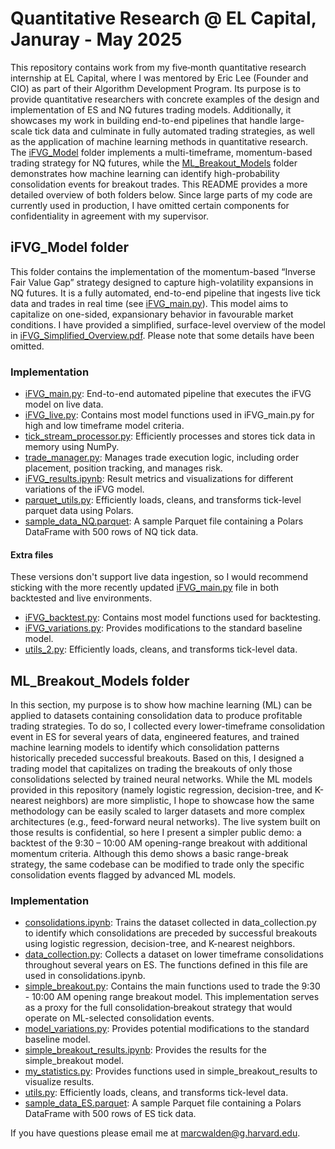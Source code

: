 # Quantitative Research @ EL Capital, Januray - May 2025

This repository contains work from my five‐month quantitative research internship at EL Capital, where I was mentored by Eric Lee (Founder and CIO) as part of their Algorithm Development Program. Its purpose is to provide quantitative researchers with concrete examples of the design and implementation of ES and NQ futures trading models. Additionally, it showcases my work in building end-to-end pipelines that handle large-scale tick data and culminate in fully automated trading strategies, as well as the application of machine learning methods in quantitative research. The [iFVG_Model](https://github.com/marcwalden1/elcapital-quant-research/tree/main/iFVG_Model) folder implements a multi-timeframe, momentum-based trading strategy for NQ futures, while the [ML_Breakout_Models](https://github.com/marcwalden1/elcapital-quant-research/tree/main/ML_Breakout_Models) folder demonstrates how machine learning can identify high-probability consolidation events for breakout trades. This README provides a more detailed overview of both folders below. Since large parts of my code are currently used in production, I have omitted certain components for confidentiality in agreement with my supervisor.


## iFVG_Model folder

This folder contains the implementation of the momentum-based “Inverse Fair Value Gap” strategy designed to capture high-volatility expansions in NQ futures. It is a fully automated, end-to-end pipeline that ingests live tick data and trades in real time (see [iFVG_main.py](https://github.com/marcwalden1/elcapital-quant-research/blob/main/iFVG_Model/iFVG_main.py)). This model aims to capitalize on one-sided, expansionary behavior in favourable market conditions. I have provided a simplified, surface-level overview of the model in [iFVG_Simplified_Overview.pdf](https://github.com/marcwalden1/elcapital-quant-research/blob/main/iFVG_Model/iFVG_Simplified_Overview.pdf). Please note that some details have been omitted.


### Implementation
- [iFVG_main.py](https://github.com/marcwalden1/elcapital-quant-research/blob/main/iFVG_Model/iFVG_main.py): End-to-end automated pipeline that executes the iFVG model on live data.
- [iFVG_live.py](https://github.com/marcwalden1/elcapital-quant-research/blob/main/iFVG_Model/iFVG_live.py): Contains most model functions used in iFVG_main.py for high and low timeframe model criteria.
- [tick_stream_processor.py](https://github.com/marcwalden1/elcapital-quant-research/blob/main/iFVG_Model/tick_stream_processor.py): Efficiently processes and stores tick data in memory using NumPy.
- [trade_manager.py](https://github.com/marcwalden1/elcapital-quant-research/blob/main/iFVG_Model/trade_manager.py): Manages trade execution logic, including order placement, position tracking, and manages risk.
- [iFVG_results.ipynb](https://github.com/marcwalden1/elcapital-quant-research/blob/main/iFVG_Model/iFVG_results.ipynb): Result metrics and visualizations for different variations of the iFVG model.
- [parquet_utils.py](https://github.com/marcwalden1/elcapital-quant-research/blob/main/iFVG_Model/parquet_utils.py): Efficiently loads, cleans, and transforms tick-level parquet data using Polars.
- [sample_data_NQ.parquet](https://github.com/marcwalden1/elcapital-quant-research/blob/main/iFVG_Model/sample_data_NQ.parquet): A sample Parquet file containing a Polars DataFrame with 500 rows of NQ tick data.
  
#### Extra files
These versions don't support live data ingestion, so I would recommend sticking with the more recently updated [iFVG_main.py](https://github.com/marcwalden1/elcapital-quant-research/blob/main/iFVG_Model/iFVG_main.py) file in both backtested and live environments.
- [iFVG_backtest.py](https://github.com/marcwalden1/elcapital-quant-research/blob/main/iFVG_Model/iFVG_backtest.py): Contains most model functions used for backtesting.
- [iFVG_variations.py](https://github.com/marcwalden1/elcapital-quant-research/blob/main/iFVG_Model/iFVG_variations.py): Provides modifications to the standard baseline model.
- [utils_2.py](https://github.com/marcwalden1/elcapital-quant-research/blob/main/iFVG_Model/utils_2.py): Efficiently loads, cleans, and transforms tick-level data.


## ML_Breakout_Models folder

In this section, my purpose is to show how machine learning (ML) can be applied to datasets containing consolidation data to produce profitable trading strategies. To do so, I collected every lower-timeframe consolidation event in ES for several years of data, engineered features, and trained machine learning models to identify which consolidation patterns historically preceded successful breakouts. Based on this, I designed a trading model that capitalizes on trading the breakouts of only those consolidations selected by trained neural networks. While the ML models provided in this repository (namely logistic regression, decision-tree, and K-nearest neighbors) are more simplistic, I hope to showcase how the same methodology can be easily scaled to larger datasets and more complex architectures (e.g., feed-forward neural networks). The live system built on those results is confidential, so here I present a simpler public demo: a backtest of the 9:30 – 10:00 AM opening-range breakout with additional momentum criteria. Although this demo shows a basic range-break strategy, the same codebase can be modified to trade only the specific consolidation events flagged by advanced ML models.


### Implementation

- [consolidations.ipynb](https://github.com/marcwalden1/elcapital-quant-research/blob/main/ML_Breakout_Models/consolidations.ipynb): Trains the dataset collected in data_collection.py to identify which consolidations are preceded by successful breakouts using logistic regression, decision-tree, and K-nearest neighbors.
- [data_collection.py](https://github.com/marcwalden1/elcapital-quant-research/blob/main/ML_Breakout_Models/data_collection.py): Collects a dataset on lower timeframe consolidations throughout several years on ES. The functions defined in this file are used in consolidations.ipynb.
- [simple_breakout.py](https://github.com/marcwalden1/elcapital-quant-research/blob/main/ML_Breakout_Models/simple_breakout.py): Contains the main functions used to trade the 9:30 - 10:00 AM opening range breakout model. This implementation serves as a proxy for the full consolidation‐breakout strategy that would operate on ML-selected consolidation events.
- [model_variations.py](https://github.com/marcwalden1/elcapital-quant-research/blob/main/ML_Breakout_Models/model_variations.py): Provides potential modifications to the standard baseline model.
- [simple_breakout_results.ipynb](https://github.com/marcwalden1/elcapital-quant-research/blob/main/ML_Breakout_Models/simple_breakout_results.ipynb): Provides the results for the simple_breakout model.
- [my_statistics.py](https://github.com/marcwalden1/elcapital-quant-research/blob/main/ML_Breakout_Models/my_statistics.py): Provides functions used in simple_breakout_results to visualize results.
- [utils.py](https://github.com/marcwalden1/elcapital-quant-research/blob/main/ML_Breakout_Models/utils.py): Efficiently loads, cleans, and transforms tick-level data.
- [sample_data_ES.parquet](https://github.com/marcwalden1/elcapital-quant-research/blob/main/ML_Breakout_Models/sample_data_ES.parquet): A sample Parquet file containing a Polars DataFrame with 500 rows of ES tick data.




If you have questions please email me at marcwalden@g.harvard.edu.

